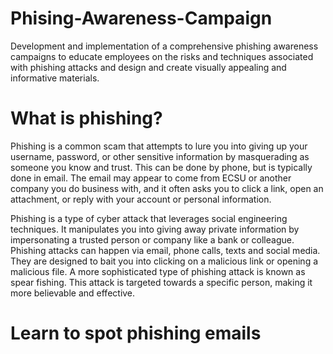 # Phising-Awareness-Campaign
Development and implementation of a comprehensive phishing awareness campaigns to educate employees on the risks and techniques associated with phishing attacks and design and create visually appealing and informative materials.
# What is phishing?

Phishing is a common scam that attempts to lure you into giving up your username, password, or other sensitive information by masquerading as someone you know and trust. This can be done by phone, but is typically done in email. The email may appear to come from ECSU or another company you do business with, and it often asks you to click a link, open an attachment, or reply with your account or personal information.<p></p>
Phishing is a type of cyber attack that leverages social engineering techniques. It manipulates you into giving away private information by impersonating a trusted person or company like a bank or colleague.
Phishing attacks can happen via email, phone calls, texts and social media. They are designed to bait you into clicking on a malicious link or opening a malicious file.
A more sophisticated type of phishing attack is known as spear fishing. This attack is targeted towards a specific person, making it more believable and effective.

# Learn to spot phishing emails
